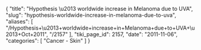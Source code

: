 {
  "title": "Hypothesis \u2013 worldwide increase in Melanoma due to UVA",
  "slug": "hypothesis-worldwide-increase-in-melanoma-due-to-uva",
  "aliases": [
    "/Hypothesis+\u2013+worldwide+increase+in+Melanoma+due+to+UVA+\u2013+Oct+2011",
    "/2157"
  ],
  "tiki_page_id": 2157,
  "date": "2011-11-06",
  "categories": [
    "Cancer - Skin"
  ]
}

